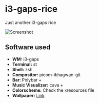 # i3-gaps-rice

Just another i3-gaps rice

![Screenshot](https://i.redd.it/kou77o64iwq81.png)

## Software used

-   **WM:** i3-gaps
-   **Terminal:** st
-   **Shell:** zsh
-   **Compositor:** picom-ibhagwan-git
-   **Bar:** Polybar +
-   **Music Visualizer:** cava +
-   **Colorscheme:** Check the xresources file
-   **Wallpaper:** [Link](https://raw.githubusercontent.com/CT-66/wallpapers/master/092.png)
